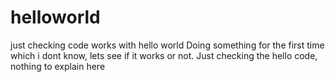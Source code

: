 # helloworld
just checking code works with hello world
Doing something for the first time which i dont know, lets see if it works or not.
Just checking the hello code, nothing to explain here
